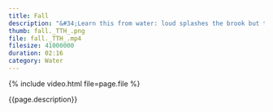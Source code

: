 ```yaml
---
title: Fall
description: "&#34;Learn this from water: loud splashes the brook but the oceans depth are calm.&#34; -- Buddha"
thumb: fall._TTH_.png
file: fall._TTH_.mp4
filesize: 41000000
duration: 02:16
category: Water
---
```


{% include video.html file=page.file %}

<div class="buddha_quote">{{page.description}}</div>
